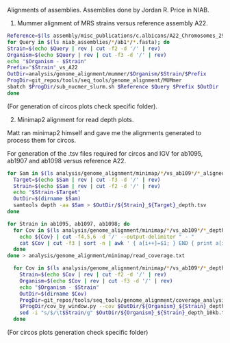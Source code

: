 Alignments of assemblies. Assemblies done by Jordan R. Price in NIAB.

1. Mummer alignment of MRS strains versus reference assembly A22. 

```bash
Reference=$(ls assembly/misc_publications/c.albicans/A22_Chromosomes_29.fasta)
for Query in $(ls niab_assemblies/*/ab1*/*.fasta); do
Strain=$(echo $Query | rev | cut -f2 -d '/' | rev)
Organism=$(echo $Query | rev | cut -f3 -d '/' | rev)
echo "$Organism - $Strain"
Prefix="$Strain"_vs_A22
OutDir=analysis/genome_alignment/mummer/$Organism/$Strain/$Prefix
ProgDir=git_repos/tools/seq_tools/genome_alignment/MUMmer
sbatch $ProgDir/sub_nucmer_slurm.sh $Reference $Query $Prefix $OutDir
done
```
(For generation of circos plots check specific folder).

2. Minimap2 alignment for read depth plots.

Matt ran minimap2 himself and gave me the alignments generated to process them for circos. 

For generation of the .tsv files required for circos and IGV for ab1095, ab1907 and ab1098 versus reference A22.

```bash
for Sam in $(ls analysis/genome_alignment/minimap/*/vs_ab109*/*_aligned_sorted.bam); do
  Target=$(echo $Sam | rev | cut -f3 -d '/' | rev)
  Strain=$(echo $Sam | rev | cut -f2 -d '/' | rev)
  echo "$Strain-$Target"
  OutDir=$(dirname $Sam)
  samtools depth -aa $Sam > $OutDir/${Strain}_${Target}_depth.tsv
done

for Strain in ab1095, ab1097, ab1098; do
  for Cov in $(ls analysis/genome_alignment/minimap/*/vs_ab109*/*_depth.tsv); do
    echo ${Cov} | cut -f4,5,6 -d '/' --output-delimiter " - "
    cat $Cov | cut -f3 | sort -n | awk ' { a[i++]=$1; } END { print a[int(i/2)]; }'
  done
done > analysis/genome_alignment/minimap/read_coverage.txt
```
```bash
  for Cov in $(ls analysis/genome_alignment/minimap/*/vs_ab109*/*_depth.tsv); do
    Strain=$(echo $Cov | rev | cut -f2 -d '/' | rev)
    Organism=$(echo $Cov | rev | cut -f3 -d '/' | rev)
    echo "$Organism - $Strain"
    OutDir=$(dirname $Cov)
    ProgDir=git_repos/tools/seq_tools/genome_alignment/coverage_analysis
    $ProgDir/cov_by_window.py --cov $OutDir/${Organism}_${Strain}_depth.tsv > $OutDir/${Organism}_${Strain}_depth_10kb.tsv
    sed -i "s/$/\t$Strain/g" $OutDir/${Organism}_${Strain}_depth_10kb.tsv
  done
```
(For circos plots generation check specific folder)


